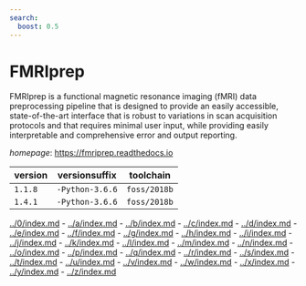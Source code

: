 ```yaml
---
search:
  boost: 0.5
---
```

# FMRIprep

FMRIprep is a functional magnetic resonance imaging (fMRI) data preprocessing pipeline that is  designed to provide an easily accessible, state-of-the-art interface that is robust to variations in scan  acquisition protocols and that requires minimal user input, while providing easily interpretable and comprehensive  error and output reporting.

*homepage*: <https://fmriprep.readthedocs.io>

version | versionsuffix | toolchain
--------|---------------|----------
``1.1.8`` | ``-Python-3.6.6`` | ``foss/2018b``
``1.4.1`` | ``-Python-3.6.6`` | ``foss/2018b``

[../0/index.md](0) - [../a/index.md](a) - [../b/index.md](b) - [../c/index.md](c) - [../d/index.md](d) - [../e/index.md](e) - [../f/index.md](f) - [../g/index.md](g) - [../h/index.md](h) - [../i/index.md](i) - [../j/index.md](j) - [../k/index.md](k) - [../l/index.md](l) - [../m/index.md](m) - [../n/index.md](n) - [../o/index.md](o) - [../p/index.md](p) - [../q/index.md](q) - [../r/index.md](r) - [../s/index.md](s) - [../t/index.md](t) - [../u/index.md](u) - [../v/index.md](v) - [../w/index.md](w) - [../x/index.md](x) - [../y/index.md](y) - [../z/index.md](z)

